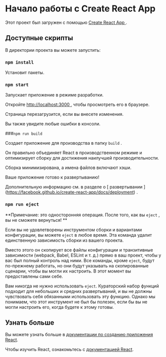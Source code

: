 # Начало работы с Create React App

Этот проект был загружен с помощью [ Create React App ](https://github.com/facebook/create-react-app) .

## Доступные скрипты

В директории проекта вы можете запустить:

### `npm install`

Установит пакеты.

### `npm start`

Запускает приложение в режиме разработки.

Откройте [ http://localhost:3000 ](http://localhost:3000) , чтобы просмотреть его в браузере.

Страница перезагрузится, если вы внесете изменения.

Вы также увидите любые ошибки в консоли.

###`npm run build`

Создает приложение для производства в папку `build` .

Он правильно объединяет React в производственном режиме и оптимизирует сборку для достижения наилучшей производительности.

Сборка минимизирована, а имена файлов включают хэши.

Ваше приложение готово к развертыванию!

Дополнительную информацию см. в разделе о [ развертывании ] (https://facebook.github.io/create-react-app/docs/deployment) .

### `npm run eject`

**Примечание: это односторонняя операция. После того, как вы `eject` , вы не сможете вернуться! **

Если вы не удовлетворены инструментом сборки и вариантами конфигурации, вы можете `eject` в любое время. Эта команда удалит единственную зависимость сборки из вашего проекта.

Вместо этого он скопирует все файлы конфигурации и транзитивные зависимости (webpack, Babel, ESLint и т. д.) прямо в ваш проект, чтобы у вас был полный контроль над ними. Все команды, кроме `eject`, будут по-прежнему работать, но они будут указывать на скопированные сценарии, чтобы вы могли их настроить. В этот момент вы предоставлены сами себе.

Вам никогда не нужно использовать `eject`. Кураторский набор функций подходит для небольших и средних развертываний, и вы не должны чувствовать себя обязанными использовать эту функцию. Однако мы понимаем, что этот инструмент не был бы полезен, если бы вы не могли настроить его, когда будете к этому готовы.

## Узнать больше

Вы можете узнать больше в [документации по созданию приложения React](https://facebook.github.io/create-react-app/docs/getting-started).

Чтобы изучить React, ознакомьтесь с [документацией React](https://reactjs.org/).
